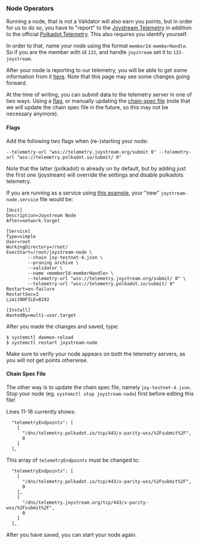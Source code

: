 ### Node Operators
Running a node, that is not a Validator will also earn you points, but in order for us to do so, you have to "report" to the [Joystream Telemetry](https://telemetry.joystream.org/#/Joystream) in addition to the official [Polkadot Telemetry](https://telemetry.polkadot.io). This also requires you identify yourself.

In order to that, name your node using the format `memberId-memberHandle`.
So if you are the member with id `133`, and handle `joystream` set it to `133-joystream`.

After your node is reporting to our telemetry, you will be able to get some information from it [here](https://telemetry.joystream.org/tracker/). Note that this page may see some changes going forward.

At the time of writing, you can submit data to the telemetry server in one of two ways. Using a [flag](#flags), or manually updating the [chain-spec file](#chain-spec-file) (note that we will update the chain spec file in the future, so this may not be necessary anymore).

#### Flags
Add the following two flags when (re-)starting your node:
```
--telemetry-url "wss://telemetry.joystream.org/submit 0" --telemetry-url "wss://telemetry.polkadot.io/submit/ 0"
```
Note that the latter (polkadot) is already on by default, but by adding just the first one (joystream) will override the settings and disable polkadots telemetry.

If you are running as a service using [this example](https://github.com/Joystream/helpdesk/tree/master/roles/validators#example-as-root), your "new" `joystream-node.service` file would be:

```
[Unit]
Description=Joystream Node
After=network.target

[Service]
Type=simple
User=root
WorkingDirectory=/root/
ExecStart=/root/joystream-node \
        --chain joy-testnet-4.json \
        --pruning archive \
        --validator \
        --name <memberId-memberHandle> \
        --telemetry-url "wss://telemetry.joystream.org/submit/ 0" \
        --telemetry-url "wss://telemetry.polkadot.io/submit/ 0"
Restart=on-failure
RestartSec=3
LimitNOFILE=8192

[Install]
WantedBy=multi-user.target
```
After you made the changes and saved, type:

```
$ systemctl daemon-reload
$ systemctl restart joystream-node
```

Make sure to verify your node appears on both the telemetry servers, as you will not get points otherwise.

#### Chain Spec File
The other way is to update the chain spec file, namely `joy-testnet-4.json`.
Stop your node (eg. `systemctl stop joystream-node`) first before editing this file!

Lines 11-16 currently shows:
```
  "telemetryEndpoints": [
    [
      "/dns/telemetry.polkadot.io/tcp/443/x-parity-wss/%2Fsubmit%2F",
      0
    ]
  ],
```
This array of `telemetryEndpoints` must be changed to:
```
  "telemetryEndpoints": [
    [
      "/dns/telemetry.polkadot.io/tcp/443/x-parity-wss/%2Fsubmit%2F",
      0
    ],
    [
      "/dns/telemetry.joystream.org/tcp/443/x-parity-wss/%2Fsubmit%2F",
      0
    ]
  ],
```
After you have saved, you can start your node again.
